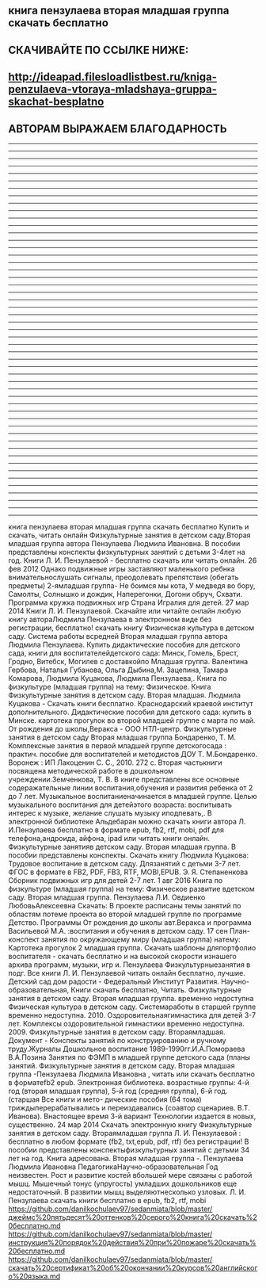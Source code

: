 книга пензулаева вторая младшая группа скачать бесплатно
--------------------------------------------------
СКАЧИВАЙТЕ ПО ССЫЛКЕ НИЖЕ:
--------------------------------------------------
http://ideapad.filesloadlistbest.ru/kniga-penzulaeva-vtoraya-mladshaya-gruppa-skachat-besplatno
--------------------------------------------------
АВТОРАМ ВЫРАЖАЕМ БЛАГОДАРНОСТЬ
--------------------------------------------------
--------------------------------------------------
--------------------------------------------------
--------------------------------------------------
--------------------------------------------------
--------------------------------------------------
--------------------------------------------------
--------------------------------------------------
--------------------------------------------------
--------------------------------------------------
--------------------------------------------------
--------------------------------------------------
--------------------------------------------------
--------------------------------------------------
--------------------------------------------------
--------------------------------------------------
--------------------------------------------------
--------------------------------------------------
--------------------------------------------------
--------------------------------------------------
--------------------------------------------------
--------------------------------------------------
--------------------------------------------------
--------------------------------------------------
--------------------------------------------------
--------------------------------------------------
--------------------------------------------------
--------------------------------------------------
--------------------------------------------------
--------------------------------------------------
--------------------------------------------------
--------------------------------------------------
--------------------------------------------------
--------------------------------------------------
--------------------------------------------------
--------------------------------------------------
--------------------------------------------------
--------------------------------------------------
--------------------------------------------------
--------------------------------------------------
--------------------------------------------------
--------------------------------------------------
--------------------------------------------------
--------------------------------------------------
--------------------------------------------------
--------------------------------------------------
--------------------------------------------------
--------------------------------------------------
--------------------------------------------------
--------------------------------------------------
--------------------------------------------------
--------------------------------------------------
книга пензулаева вторая младшая группа скачать бесплатно Купить и скачать, читать онлайн Физкультурные занятия в детском саду.Вторая младшая группа автора Пензулаева Людмила Ивановна. В пособии представлены конспекты физкультурных занятий с детьми 3-4лет на год. Книги Л. И. Пензулаевой - бесплатно скачать или читать онлайн. 26 фев 2012  Однако подвижные игры заставляют маленького ребнка внимательнослушать сигналы, преодолевать препятствия (обегать предметы)  2-ямладшая группа- Не боимся мы кота, У медведя во бору, Самолты, Солнышко и дождик, Наперегонки, Догони обруч, Схвати. Программа кружка подвижных игр Страна Игралия для детей. 27 мар 2014  Книги Л. И. Пензулаевой. Скачайте или читайте онлайн любую книгу автораЛюдмила Пензулаева в электронном виде без регистрации, бесплатно! скачать книгу Физическая культура в детском саду. Система работы всредней  Вторая младшая группа автора Людмила Пензулаева. Купить дидактические пособия для детского сада, книги для воспитателейдетского сада: Минск, Гомель, Брест, Гродно, Витебск, Могилев с доставкойпо  Младшая группа. Валентина Гербова, Наталья Губанова, Ольга Дыбина,М. Зацепина, Тамара Комарова, Людмила Куцакова, Людмила Пензулаева,. Книга по физкультуре (младшая группа) на тему: Физическое. Книга Физкультурные занятия в детском саду. Вторая младшая. Людмила Куцакова - Скачать книги бесплатно. Краснодарский краевой институт дополнительного. Дидактические пособия для детского сада: купить в Минске. картотека прогулок во второй младшей группе с марта по май. От рождения до школы,Веракса - ООО НТЛ-центр. Физкультурные занятия в детском саду Вторая младшая группа
Бондаренко, Т. М. Комплексные занятия в первой младшей группе детскогосада : практич. пособие для воспитателей и методистов ДОУ  Т. М.Бондаренко.  Воронеж : ИП Лакоценин С. С., 2010.  272 с.  Вторая частькниги посвящена методической работе в дошкольном учреждении.Земченкова, Т. В. В книге представлены все основные содеражательные линии воспитания,обучения и развития ребенка от 2 до 7 лет. Музыкальное воспитаниеначинается в младшей группе. Целью музыкального воспитания для детейэтого возраста: воспитывать интерес к музыке, желание слушать музыку иподпевать,. В электронной библиотеке Альдебаран можно скачать книги автора Л. И.Пензулаева бесплатно в формате epub, fb2, rtf, mobi, pdf для телефона,андроида, айфона, ipad или читать книги онлайн.  Физкультурные занятияв детском саду. Вторая младшая группа. В пособии представлены конспекты. Скачать книгу Людмила Куцакова: Трудовое воспитание в детском саду. Длязанятий с детьми 3-7 лет. ФГОС в формате в FB2, PDF, FB3, RTF, MOBI,EPUB. Э. Я. Степаненкова Сборник подвижных игр для детей 2-7 лет. 1 авг 2016  Книга по физкультуре (младшая группа) на тему: Физическое развитие вдетском саду. Вторая младшая группа. Пензулаева Л.И. Овдиенко ЛюбовьАлексеевна  Скачать:  В проекте расписаны темы занятий по областям потеме проекта во второй младшей группе по программе Детство. Программы От рождения до школы авт.Веракса и программа Васильевой М.А. :воспитания и обучения в детском саду. 17 сен План-конспект занятия по окружающему миру (младшая группа) натему: Картотека прогулок 2 младшая группа.  Скачать шаблоны дляпортфолио воспитателя - скачать бесплатно и на высокой скорости изнашего архива программ, музыки, игр и.  Пензулаева Физкультурныезанятия в подг. Все книги Л. И. Пензулаевой читать онлайн бесплатно, лучшие. Детский сад  дом радости - Федеральный Институт Развития. Научно-образовательная, Книги скачать бесплатно, Читать. Физкультурные занятия в детском саду. Вторая младшая группа. временно недоступна  Физическая культура в детском саду. Системаработы в старшей группе  временно недоступна. 2010. Оздоровительнаягимнастика для детей 3-7 лет. Комплексы оздоровительной гимнастики временно недоступна. 2009. Физкультурные занятия в детском саду. Втораямладшая. Документ - Конспекты занятий по конструированию и ручному труду.Журналы Дошкольное воспитание 1989-1990гг.И.А.Помораева В.А.Позина Занятия по ФЭМП в младшей группе детского сада (планы занятий. Физкультурные занятия в детском саду. Вторая младшая группа -Пензулаева Людмила Ивановна , читать или скачать бесплатно в форматеfb2 epub.
Электронная библиотека. возрастные группы: 4-й год (вторая младшая группа), 5-й год (средняя группа), 6-й год. (старшая  Все книги и мето- дические пособия (64 тома) триждыперерабатывались и переиздавались (соавтор сценариев. В.Т. Иванова). Внастоящее время 3-й вариант Технологии издается в новых, существенно. 24 мар 2014  Скачать электронную книгу Физкультурные занятия в детском саду. Втораямладшая группа Л. И. Пензулаевой : бесплатно в любом формате (fb2, txt,epub, pdf, rtf) без регистрации! В пособии представлены конспектыфизкультурных занятий с детьми 34 лет на год. Книга адресована. Вторая младшая группа -. Пензулаева Людмила Ивановна ПедагогикаНаучно-образовательная Год неизвестен. Рост и развитие костей вбольшей мере связаны с работой мышц. Мышечный тонус (упругость) умладших дошкольников еще недостаточный. В развитии мышц выделяютнесколько узловых. Л. И. Пензулаева  скачать книги бесплатно в epub, fb2, rtf, mobi
https://github.com/danilkochulaev97/sedanmiata/blob/master/джеймс%20пятьдесят%20оттенков%20серого%20книга%20скачать%20бесплатно.md
https://github.com/danilkochulaev97/sedanmiata/blob/master/инструкция%20порядок%20действия%20при%20пожаре%20скачать%20бесплатно.md
https://github.com/danilkochulaev97/sedanmiata/blob/master/скачать%20сертификат%20об%20окончании%20курсов%20английского%20языка.md